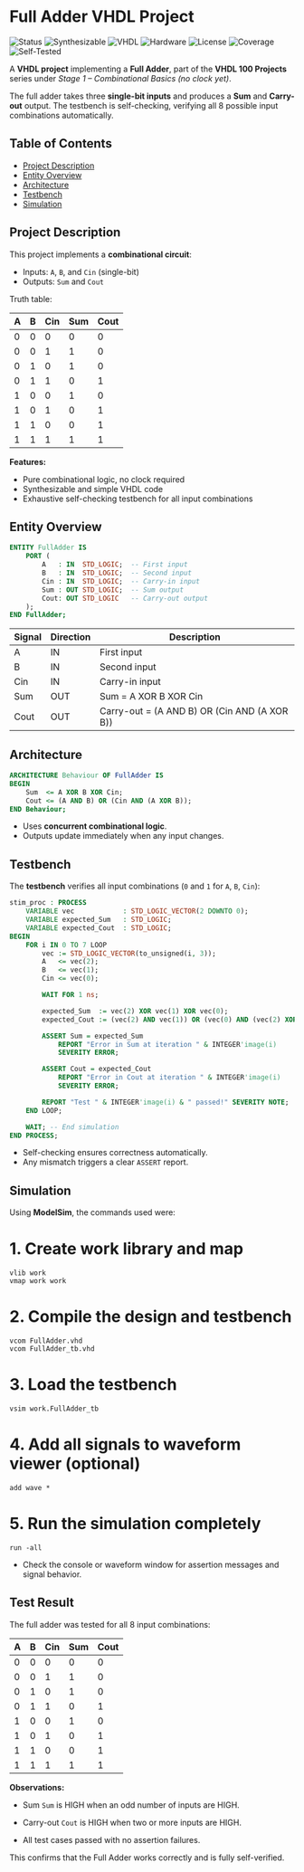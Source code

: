 # Full Adder VHDL Project
![Status](https://img.shields.io/badge/Status-Completed-brightgreen)
![Synthesizable](https://img.shields.io/badge/Synthesizable-Yes-brightgreen)
![VHDL](https://img.shields.io/badge/Language-VHDL-blue)
![Hardware](https://img.shields.io/badge/Technology-Hardware-blue)
![License](https://img.shields.io/badge/License-MIT-green)
![Coverage](https://img.shields.io/badge/Coverage-100%25-brightgreen)
![Self-Tested](https://img.shields.io/badge/Testbench%20Self%20Checking-Yes-red)

A **VHDL project** implementing a **Full Adder**, part of the **VHDL 100 Projects** series under *Stage 1 – Combinational Basics (no clock yet)*.

The full adder takes three **single-bit inputs** and produces a **Sum** and **Carry-out** output. The testbench is self-checking, verifying all 8 possible input combinations automatically.

## Table of Contents

- [Project Description](#project-description)
- [Entity Overview](#entity-overview)
- [Architecture](#architecture)
- [Testbench](#testbench)
- [Simulation](#simulation)


## Project Description

This project implements a **combinational circuit**:

- Inputs: `A`, `B`, and `Cin` (single-bit)
- Outputs: `Sum` and `Cout`

Truth table:

| A   | B   | Cin | Sum | Cout |
| --- | --- | --- | --- | ---- |
| 0   | 0   | 0   | 0   | 0    |
| 0   | 0   | 1   | 1   | 0    |
| 0   | 1   | 0   | 1   | 0    |
| 0   | 1   | 1   | 0   | 1    |
| 1   | 0   | 0   | 1   | 0    |
| 1   | 0   | 1   | 0   | 1    |
| 1   | 1   | 0   | 0   | 1    |
| 1   | 1   | 1   | 1   | 1    |

**Features:**

- Pure combinational logic, no clock required  
- Synthesizable and simple VHDL code  
- Exhaustive self-checking testbench for all input combinations  

## Entity Overview

```vhdl
ENTITY FullAdder IS
    PORT (
        A   : IN  STD_LOGIC;  -- First input
        B   : IN  STD_LOGIC;  -- Second input
        Cin : IN  STD_LOGIC;  -- Carry-in input
        Sum : OUT STD_LOGIC;  -- Sum output
        Cout: OUT STD_LOGIC   -- Carry-out output
    );
END FullAdder;
```

| Signal | Direction | Description                                  |
| ------ | --------- | -------------------------------------------- |
| A      | IN        | First input                                  |
| B      | IN        | Second input                                 |
| Cin    | IN        | Carry-in input                               |
| Sum    | OUT       | Sum = A XOR B XOR Cin                        |
| Cout   | OUT       | Carry-out = (A AND B) OR (Cin AND (A XOR B)) |

## Architecture

```vhdl
ARCHITECTURE Behaviour OF FullAdder IS
BEGIN
    Sum  <= A XOR B XOR Cin;
    Cout <= (A AND B) OR (Cin AND (A XOR B));
END Behaviour;
```

- Uses **concurrent combinational logic**.
- Outputs update immediately when any input changes.

## Testbench

The **testbench** verifies all input combinations (`0` and `1` for `A`, `B`, `Cin`):
```vhdl
stim_proc : PROCESS
    VARIABLE vec            : STD_LOGIC_VECTOR(2 DOWNTO 0);
    VARIABLE expected_Sum   : STD_LOGIC;
    VARIABLE expected_Cout  : STD_LOGIC;
BEGIN
    FOR i IN 0 TO 7 LOOP
        vec := STD_LOGIC_VECTOR(to_unsigned(i, 3));
        A   <= vec(2);
        B   <= vec(1);
        Cin <= vec(0);

        WAIT FOR 1 ns;

        expected_Sum  := vec(2) XOR vec(1) XOR vec(0);
        expected_Cout := (vec(2) AND vec(1)) OR (vec(0) AND (vec(2) XOR vec(1)));

        ASSERT Sum = expected_Sum
            REPORT "Error in Sum at iteration " & INTEGER'image(i)
            SEVERITY ERROR;

        ASSERT Cout = expected_Cout
            REPORT "Error in Cout at iteration " & INTEGER'image(i)
            SEVERITY ERROR;

        REPORT "Test " & INTEGER'image(i) & " passed!" SEVERITY NOTE;
    END LOOP;

    WAIT; -- End simulation
END PROCESS;
```
- Self-checking ensures correctness automatically.
- Any mismatch triggers a clear `ASSERT` report.

## Simulation

Using **ModelSim**, the commands used were:

# 1. Create work library and map
```
vlib work
vmap work work
```

# 2. Compile the design and testbench
```
vcom FullAdder.vhd
vcom FullAdder_tb.vhd
```

# 3. Load the testbench
```
vsim work.FullAdder_tb
```

# 4. Add all signals to waveform viewer (optional)
```
add wave *
```

# 5. Run the simulation completely
```
run -all
```
- Check the console or waveform window for assertion messages and signal behavior.

## Test Result
The full adder was tested for all 8 input combinations:

| A | B | Cin | Sum | Cout |
| - | - | --- | --- | ---- |
| 0 | 0 | 0   | 0   | 0    |
| 0 | 0 | 1   | 1   | 0    |
| 0 | 1 | 0   | 1   | 0    |
| 0 | 1 | 1   | 0   | 1    |
| 1 | 0 | 0   | 1   | 0    |
| 1 | 0 | 1   | 0   | 1    |
| 1 | 1 | 0   | 0   | 1    |
| 1 | 1 | 1   | 1   | 1    |

**Observations:**

- Sum `Sum` is HIGH when an odd number of inputs are HIGH.

- Carry-out `Cout` is HIGH when two or more inputs are HIGH.

- All test cases passed with no assertion failures.

This confirms that the Full Adder works correctly and is fully self-verified.
